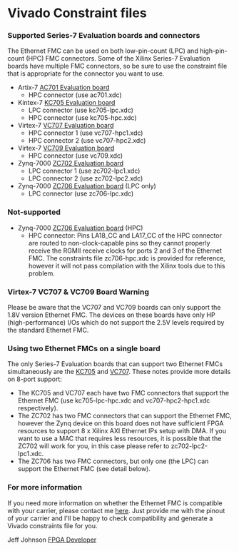 Vivado Constraint files
=======================

### Supported Series-7 Evaluation boards and connectors

The Ethernet FMC can be used on both low-pin-count (LPC) and high-pin-count (HPC) FMC connectors. Some of the
Xilinx Series-7 Evaluation boards have multiple FMC connectors, so be sure to use the constraint file that is
appropriate for the connector you want to use. 

* Artix-7 [AC701 Evaluation board](http://www.xilinx.com/products/boards-and-kits/ek-a7-ac701-g.html "AC701 Evaluation board")
  * HPC connector (use ac701.xdc)
* Kintex-7 [KC705 Evaluation board](http://www.xilinx.com/products/boards-and-kits/ek-k7-kc705-g.html "KC705 Evaluation board")
  * LPC connector (use kc705-lpc.xdc)
  * HPC connector (use kc705-hpc.xdc)
* Virtex-7 [VC707 Evaluation board](http://www.xilinx.com/products/boards-and-kits/ek-v7-vc707-g.html "VC707 Evaluation board")
  * HPC connector 1 (use vc707-hpc1.xdc)
  * HPC connector 2 (use vc707-hpc2.xdc)
* Virtex-7 [VC709 Evaluation board](http://www.xilinx.com/products/boards-and-kits/dk-v7-vc709-g.html "VC709 Evaluation board")
  * HPC connector (use vc709.xdc)
* Zynq-7000 [ZC702 Evaluation board](http://www.xilinx.com/products/boards-and-kits/ek-z7-zc702-g.html "ZC702 Evaluation board")
  * LPC connector 1 (use zc702-lpc1.xdc)
  * LPC connector 2 (use zc702-lpc2.xdc)
* Zynq-7000 [ZC706 Evaluation board](http://www.xilinx.com/products/boards-and-kits/ek-z7-zc706-g.html "ZC706 Evaluation board") (LPC only)
  * LPC connector (use zc706-lpc.xdc)

### Not-supported

* Zynq-7000 [ZC706 Evaluation board](http://www.xilinx.com/products/boards-and-kits/ek-z7-zc706-g.html "ZC706 Evaluation board") (HPC)
  * HPC connector: Pins LA18_CC and LA17_CC of the HPC connector are routed to non-clock-capable pins so they cannot
  properly receive the RGMII receive clocks for ports 2 and 3 of the Ethernet FMC. The constraints file zc706-hpc.xdc is
  provided for reference, however it will not pass compilation with the Xilinx tools due to this problem.

### Virtex-7 VC707 & VC709 Board Warning

Please be aware that the VC707 and VC709 boards can only support the 1.8V version Ethernet FMC. The devices
on these boards have only HP (high-performance) I/Os which do not support the 2.5V levels required by the standard
Ethernet FMC.

### Using two Ethernet FMCs on a single board

The only Series-7 Evaluation boards that can support two Ethernet FMCs simultaneously are the 
[KC705](http://www.xilinx.com/products/boards-and-kits/ek-k7-kc705-g.html "KC705 Evaluation board") and [VC707](http://www.xilinx.com/products/boards-and-kits/ek-v7-vc707-g.html "VC707 Evaluation board").
These notes provide more details on 8-port support:

* The KC705 and VC707 each have two FMC connectors that support the Ethernet FMC (use kc705-lpc-hpc.xdc and vc707-hpc2-hpc1.xdc respectively).
* The ZC702 has two FMC connectors that can support the Ethernet FMC, however the Zynq device on this board does not have sufficient FPGA resources
to support 8 x Xilinx AXI Ethernet IPs setup with DMA. If you want to use a MAC that requires less resources, it is possible that the ZC702 will
work for you, in this case please refer to zc702-lpc2-lpc1.xdc.
* The ZC706 has two FMC connectors, but only one (the LPC) can support the Ethernet FMC (see detail below).

### For more information

If you need more information on whether the Ethernet FMC is compatible with your carrier, please contact me [here](http://ethernetfmc.com/contact/ "Ethernet FMC Contact form").
Just provide me with the pinout of your carrier and I'll be happy to check compatibility and generate a Vivado constraints file for you.


Jeff Johnson
[FPGA Developer](http://www.fpgadeveloper.com "FPGA Developer")